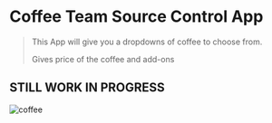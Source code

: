 # **Coffee Team Source Control App**
> This App will give you a dropdowns of coffee to choose from.
>
> Gives price of the coffee and add-ons

## STILL WORK IN PROGRESS

![coffee](https://user-images.githubusercontent.com/46455342/52017970-c4b25e00-249d-11e9-8bfa-eb3def2b7278.JPG)
